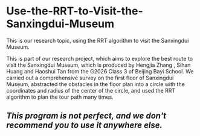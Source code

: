 # Use-the-RRT-to-Visit-the-Sanxingdui-Museum
This is our research topic, using the RRT algorithm to visit the Sanxingdui Museum.


This is part of our research project, which aims to explore the best route to visit the Sanxingdui Museum, which is produced by Hengjia Zhang , Sihan Huang and Haoshui Tan from the G2026 Class 3 of Beijing Bayi School. We carried out a comprehensive survey on the first floor of Sanxingdui Museum, abstracted the obstacles in the floor plan into a circle with the coordinates and radius of the center of the circle, and used the RRT algorithm to plan the tour path many times.

## *This program is not perfect, and we don't recommend you to use it anywhere else.*
